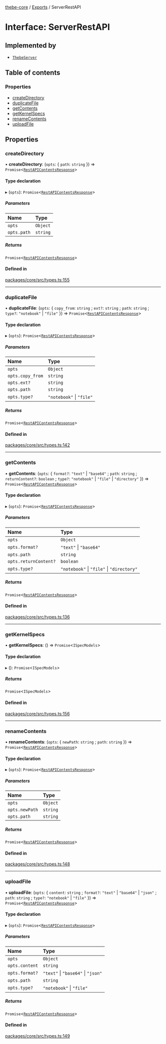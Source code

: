 [thebe-core](../README.md) / [Exports](../modules.md) / ServerRestAPI

# Interface: ServerRestAPI

## Implemented by

- [`ThebeServer`](../classes/ThebeServer.md)

## Table of contents

### Properties

- [createDirectory](ServerRestAPI.md#createdirectory)
- [duplicateFile](ServerRestAPI.md#duplicatefile)
- [getContents](ServerRestAPI.md#getcontents)
- [getKernelSpecs](ServerRestAPI.md#getkernelspecs)
- [renameContents](ServerRestAPI.md#renamecontents)
- [uploadFile](ServerRestAPI.md#uploadfile)

## Properties

### createDirectory

• **createDirectory**: (`opts`: { `path`: `string`  }) => `Promise`<[`RestAPIContentsResponse`](RestAPIContentsResponse.md)\>

#### Type declaration

▸ (`opts`): `Promise`<[`RestAPIContentsResponse`](RestAPIContentsResponse.md)\>

##### Parameters

| Name | Type |
| :------ | :------ |
| `opts` | `Object` |
| `opts.path` | `string` |

##### Returns

`Promise`<[`RestAPIContentsResponse`](RestAPIContentsResponse.md)\>

#### Defined in

[packages/core/src/types.ts:155](https://github.com/executablebooks/thebe/blob/3f03d48/packages/core/src/types.ts#L155)

___

### duplicateFile

• **duplicateFile**: (`opts`: { `copy_from`: `string` ; `ext?`: `string` ; `path`: `string` ; `type?`: ``"notebook"`` \| ``"file"``  }) => `Promise`<[`RestAPIContentsResponse`](RestAPIContentsResponse.md)\>

#### Type declaration

▸ (`opts`): `Promise`<[`RestAPIContentsResponse`](RestAPIContentsResponse.md)\>

##### Parameters

| Name | Type |
| :------ | :------ |
| `opts` | `Object` |
| `opts.copy_from` | `string` |
| `opts.ext?` | `string` |
| `opts.path` | `string` |
| `opts.type?` | ``"notebook"`` \| ``"file"`` |

##### Returns

`Promise`<[`RestAPIContentsResponse`](RestAPIContentsResponse.md)\>

#### Defined in

[packages/core/src/types.ts:142](https://github.com/executablebooks/thebe/blob/3f03d48/packages/core/src/types.ts#L142)

___

### getContents

• **getContents**: (`opts`: { `format?`: ``"text"`` \| ``"base64"`` ; `path`: `string` ; `returnContent?`: `boolean` ; `type?`: ``"notebook"`` \| ``"file"`` \| ``"directory"``  }) => `Promise`<[`RestAPIContentsResponse`](RestAPIContentsResponse.md)\>

#### Type declaration

▸ (`opts`): `Promise`<[`RestAPIContentsResponse`](RestAPIContentsResponse.md)\>

##### Parameters

| Name | Type |
| :------ | :------ |
| `opts` | `Object` |
| `opts.format?` | ``"text"`` \| ``"base64"`` |
| `opts.path` | `string` |
| `opts.returnContent?` | `boolean` |
| `opts.type?` | ``"notebook"`` \| ``"file"`` \| ``"directory"`` |

##### Returns

`Promise`<[`RestAPIContentsResponse`](RestAPIContentsResponse.md)\>

#### Defined in

[packages/core/src/types.ts:136](https://github.com/executablebooks/thebe/blob/3f03d48/packages/core/src/types.ts#L136)

___

### getKernelSpecs

• **getKernelSpecs**: () => `Promise`<`ISpecModels`\>

#### Type declaration

▸ (): `Promise`<`ISpecModels`\>

##### Returns

`Promise`<`ISpecModels`\>

#### Defined in

[packages/core/src/types.ts:156](https://github.com/executablebooks/thebe/blob/3f03d48/packages/core/src/types.ts#L156)

___

### renameContents

• **renameContents**: (`opts`: { `newPath`: `string` ; `path`: `string`  }) => `Promise`<[`RestAPIContentsResponse`](RestAPIContentsResponse.md)\>

#### Type declaration

▸ (`opts`): `Promise`<[`RestAPIContentsResponse`](RestAPIContentsResponse.md)\>

##### Parameters

| Name | Type |
| :------ | :------ |
| `opts` | `Object` |
| `opts.newPath` | `string` |
| `opts.path` | `string` |

##### Returns

`Promise`<[`RestAPIContentsResponse`](RestAPIContentsResponse.md)\>

#### Defined in

[packages/core/src/types.ts:148](https://github.com/executablebooks/thebe/blob/3f03d48/packages/core/src/types.ts#L148)

___

### uploadFile

• **uploadFile**: (`opts`: { `content`: `string` ; `format?`: ``"text"`` \| ``"base64"`` \| ``"json"`` ; `path`: `string` ; `type?`: ``"notebook"`` \| ``"file"``  }) => `Promise`<[`RestAPIContentsResponse`](RestAPIContentsResponse.md)\>

#### Type declaration

▸ (`opts`): `Promise`<[`RestAPIContentsResponse`](RestAPIContentsResponse.md)\>

##### Parameters

| Name | Type |
| :------ | :------ |
| `opts` | `Object` |
| `opts.content` | `string` |
| `opts.format?` | ``"text"`` \| ``"base64"`` \| ``"json"`` |
| `opts.path` | `string` |
| `opts.type?` | ``"notebook"`` \| ``"file"`` |

##### Returns

`Promise`<[`RestAPIContentsResponse`](RestAPIContentsResponse.md)\>

#### Defined in

[packages/core/src/types.ts:149](https://github.com/executablebooks/thebe/blob/3f03d48/packages/core/src/types.ts#L149)
